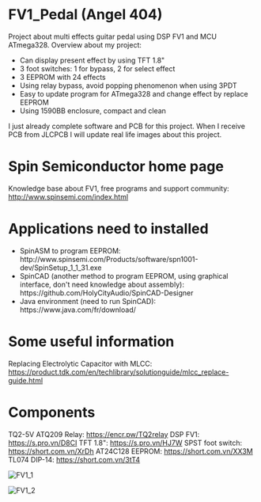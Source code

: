 # FV1_Pedal (Angel 404)
Project about multi effects guitar pedal using DSP FV1 and MCU ATmega328. Overview about my project:
 <ul>
  <li>Can display present effect by using TFT 1.8"</li>
  <li>3 foot switches: 1 for bypass, 2 for select effect</li>
  <li>3 EEPROM with 24 effects</li>
  <li>Using relay bypass, avoid popping phenomenon when using 3PDT</li>
  <li>Easy to update program for ATmega328 and change effect by replace EEPROM</li>
  <li>Using 1590BB enclosure, compact and clean</li>
 </ul>

I just already complete software and PCB for this project. When I receive PCB from JLCPCB I will update real life images about this project.


 # Spin Semiconductor home page
 Knowledge base about FV1, free programs and support community:
 http://www.spinsemi.com/index.html
 
 # Applications need to installed
 <ul>
  <li>SpinASM to program EEPROM: http://www.spinsemi.com/Products/software/spn1001-dev/SpinSetup_1_1_31.exe</li>
  <li>SpinCAD (another method to program EEPROM, using graphical interface, don't need knowledge about assembly): https://github.com/HolyCityAudio/SpinCAD-Designer</li>
  <li>Java environment (need to run SpinCAD): https://www.java.com/fr/download/</li>
 </ul>

 # Some useful information
 Replacing Electrolytic Capacitor with MLCC: https://product.tdk.com/en/techlibrary/solutionguide/mlcc_replace-guide.html

 # Components
 TQ2-5V ATQ209 Relay: https://encr.pw/TQ2relay
 DSP FV1: https://s.pro.vn/D8CI
 TFT 1.8": https://s.pro.vn/HJ7W
 SPST foot switch: https://short.com.vn/XrDh
 AT24C128 EEPROM: https://short.com.vn/XX3M
 TL074 DIP-14: https://short.com.vn/3tT4
 
![FV1_1](https://github.com/Nhatkhongbuon/FV1_Pedal/assets/138384438/444856ea-6903-4918-a756-7260ef24568a)

![FV1_2](https://github.com/Nhatkhongbuon/FV1_Pedal/assets/138384438/648998ac-a5ab-4884-be76-b94d7a571f25)
